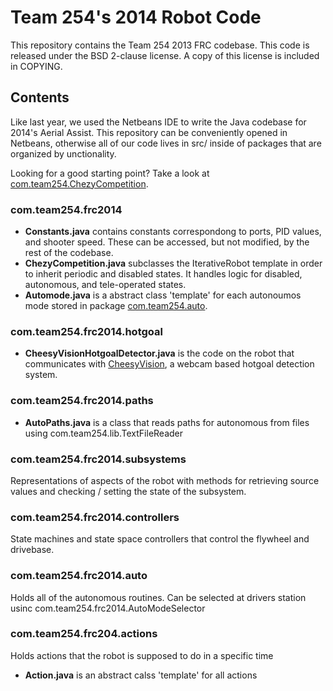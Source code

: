 Team 254's 2014 Robot Code
========
This repository contains the Team 254 2013 FRC codebase. This code is released under the BSD 2-clause license. A copy of this license is included in COPYING.


Contents
--------
Like last year, we used the Netbeans IDE to write the Java codebase for 2014's Aerial Assist. This repository can be conveniently opened in Netbeans, otherwise all of our code lives in src/ inside of packages that are organized by unctionality.

Looking for a good starting point? Take a look at [com.team254.ChezyCompetition](https://github.com/Team254/FRC-2014/blob/master/src/com/team254/frc2014/ChezyCompetition.java).

### com.team254.frc2014
 * **Constants.java** contains constants correspondong to ports, PID values, and shooter speed. These can be accessed, but not modified, by the rest of the codebase.
 * **ChezyCompetition.java** subclasses the IterativeRobot template in order to inherit periodic and disabled states. It handles logic for disabled, autonomous, and tele-operated states.
 * **Automode.java** is a abstract class 'template' for each autonoumos mode stored in package [com.team254.auto](https://github.com/Team254/FRC-2014/blob/master/src/com/team254/auto).
 
### com.team254.frc2014.hotgoal
* **CheesyVisionHotgoalDetector.java** is the code on the robot that communicates with [CheesyVision](https://github.com/Team254/CheesyVision), a webcam based hotgoal detection system.

### com.team254.frc2014.paths
* **AutoPaths.java** is a class that reads paths for autonomous from files using com.team254.lib.TextFileReader

### com.team254.frc2014.subsystems
Representations of aspects of the robot with methods for retrieving source values and checking / setting the state of the subsystem.

### com.team254.frc2014.controllers
State machines and state space controllers that control the flywheel and drivebase.

### com.team254.frc2014.auto
Holds all of the autonomous routines. Can be selected at drivers station usinc com.team254.frc2014.AutoModeSelector

### com.team254.frc204.actions
Holds actions that the robot is supposed to do in a specific time
* **Action.java** is an abstract calss 'template' for all actions
